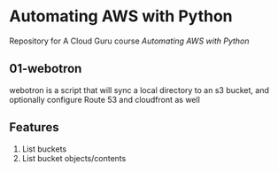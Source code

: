 # Automating AWS with Python

Repository for A Cloud Guru course *Automating AWS with Python*

## 01-webotron

webotron is a script that will sync a local directory to an s3 bucket, and optionally configure Route 53 and cloudfront as well

## Features

1. List buckets
2. List bucket objects/contents
